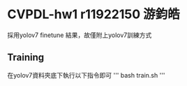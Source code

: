 # CVPDL-hw1 r11922150 游鈞皓
採用yolov7 finetune 結果，故僅附上yolov7訓練方式
## Training 
在yolov7資料夾底下執行以下指令即可
'''
bash train.sh
'''
